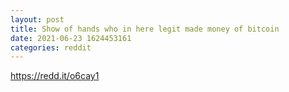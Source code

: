 ```yaml
--- 
layout: post 
title: Show of hands who in here legit made money of bitcoin 
date: 2021-06-23 1624453161 
categories: reddit 
--- 
```

https://redd.it/o6cay1